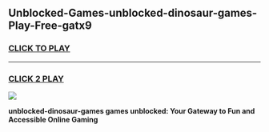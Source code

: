 
## Unblocked-Games-unblocked-dinosaur-games-Play-Free-gatx9
<h3>
<a href="https://premium76.site?title=unblocked-dinosaur-games&ref=15A">CLICK TO PLAY</a></h3>
<hr>

<h3>
<a href="https://premium76.site?title=unblocked-dinosaur-games&ref=15A">CLICK 2 PLAY</a>
  
</h3>

<a href="https://premium76.site?title=unblocked-dinosaur-games&ref=15A"><img src="https://clearcache.store/games.png"></a>


**unblocked-dinosaur-games games unblocked: Your Gateway to Fun and Accessible Online Gaming**

